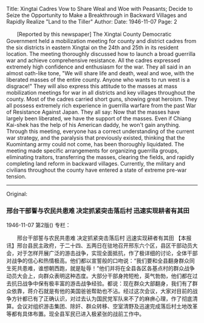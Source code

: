 Title: Xingtai Cadres Vow to Share Weal and Woe with Peasants; Decide to Seize the Opportunity to Make a Breakthrough in Backward Villages and Rapidly Realize "Land to the Tiller"
Author:
Date: 1946-11-07
Page: 2

　　[Reported by this newspaper] The Xingtai County Democratic Government held a mobilization meeting for county and district cadres from the six districts in eastern Xingtai on the 24th and 25th in its resident location. The meeting thoroughly discussed how to launch a broad guerrilla war and achieve comprehensive resistance. All the cadres expressed extremely high confidence and enthusiasm for the war. They all said in an almost oath-like tone, "We will share life and death, weal and woe, with the liberated masses of the entire county. Anyone who wants to run west is a disgrace!" They will also express this attitude to the masses at mass mobilization meetings for war in all districts and key villages throughout the county. Most of the cadres carried short guns, showing great heroism. They all possess extremely rich experience in guerrilla warfare from the past War of Resistance Against Japan. They all say: Now that the masses have largely been liberated, we have the support of the masses. Even if Chiang Kai-shek has the help of his American daddy, he won't gain anything. Through this meeting, everyone has a correct understanding of the current war strategy, and the paralysis that previously existed, thinking that the Kuomintang army could not come, has been thoroughly liquidated. The meeting made specific arrangements for organizing guerrilla groups, eliminating traitors, transferring the masses, clearing the fields, and rapidly completing land reform in backward villages. Currently, the military and civilians throughout the county have entered a state of extreme pre-war tension.



<hr /> 

Original: 


### 邢台干部誓与农民共患难  决定抓紧突击落后村  迅速实现耕者有其田

1946-11-07
第2版()
专栏：

　　邢台干部誓与农民共患难
    决定抓紧突击落后村
    迅速实现耕者有其田
    【本报讯】邢台县民主政府，于二十四、五两日在驻地召开邢东六个区，县区干部动员大会，对于怎样开展广泛的游击战争，实现全面抵抗，作了极详细的讨论，全体干部对战争的信心和热情极高。他们都以宣誓般的口吻说：“我们要和全县翻身群众同生死共患难，谁想朝西跑，就是耻辱！”他们并将在全县各区各基点村的群众战争动员大会上，向群众表明这种态度。大部分干部身挎短枪，英气勃勃，他们都在过去抗日战争中保有极丰富的游击战争经验。都说：现在群众大部翻身，我们有了群众依靠，蒋介石就是有他的美国爸爸帮助也不沾。经过这次会议，大家对目前的战争方针都已有了正确认识，对过去认为国民党军队来不了的麻痹心理，作了彻底清算。会议对组织游击集团、除奸、群众转移、空室清野及迅速完成落后村土地改革等都有具体布置。现全县军民已进入极紧张的战前工作中。
